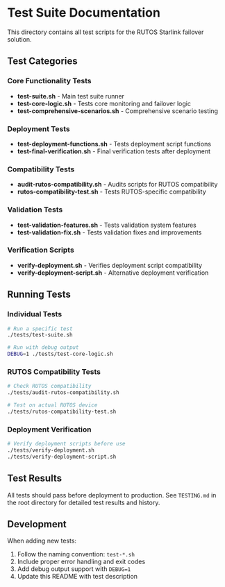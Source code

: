 # Test Suite Documentation

This directory contains all test scripts for the RUTOS Starlink failover solution.

## Test Categories

### Core Functionality Tests

- **test-suite.sh** - Main test suite runner
- **test-core-logic.sh** - Tests core monitoring and failover logic
- **test-comprehensive-scenarios.sh** - Comprehensive scenario testing

### Deployment Tests

- **test-deployment-functions.sh** - Tests deployment script functions
- **test-final-verification.sh** - Final verification tests after deployment

### Compatibility Tests

- **audit-rutos-compatibility.sh** - Audits scripts for RUTOS compatibility
- **rutos-compatibility-test.sh** - Tests RUTOS-specific compatibility

### Validation Tests

- **test-validation-features.sh** - Tests validation system features
- **test-validation-fix.sh** - Tests validation fixes and improvements

### Verification Scripts

- **verify-deployment.sh** - Verifies deployment script compatibility
- **verify-deployment-script.sh** - Alternative deployment verification

## Running Tests

### Individual Tests

```bash
# Run a specific test
./tests/test-suite.sh

# Run with debug output
DEBUG=1 ./tests/test-core-logic.sh
```

### RUTOS Compatibility Tests

```bash
# Check RUTOS compatibility
./tests/audit-rutos-compatibility.sh

# Test on actual RUTOS device
./tests/rutos-compatibility-test.sh
```

### Deployment Verification

```bash
# Verify deployment scripts before use
./tests/verify-deployment.sh
./tests/verify-deployment-script.sh
```

## Test Results

All tests should pass before deployment to production. See `TESTING.md` in the root directory for detailed test results
and history.

## Development

When adding new tests:

1. Follow the naming convention: `test-*.sh`
2. Include proper error handling and exit codes
3. Add debug output support with `DEBUG=1`
4. Update this README with test description
